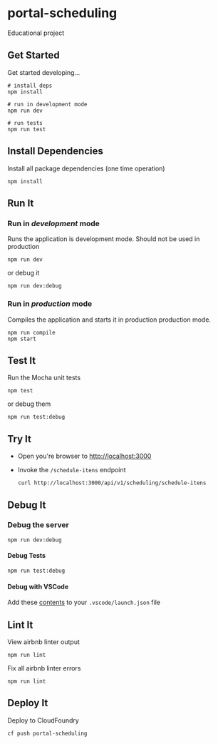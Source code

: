 # portal-scheduling

Educational project

## Get Started

Get started developing...

```shell
# install deps
npm install

# run in development mode
npm run dev

# run tests
npm run test
```

## Install Dependencies

Install all package dependencies (one time operation)

```shell
npm install
```

## Run It

### Run in *development* mode

Runs the application is development mode. Should not be used in production

```shell
npm run dev
```

or debug it

```shell
npm run dev:debug
```

### Run in *production* mode

Compiles the application and starts it in production production mode.

```shell
npm run compile
npm start
```

## Test It

Run the Mocha unit tests

```shell
npm test
```

or debug them

```shell
npm run test:debug
```

## Try It

* Open you're browser to [http://localhost:3000](http://localhost:3000)
* Invoke the `/schedule-itens` endpoint

  ```shell
  curl http://localhost:3000/api/v1/scheduling/schedule-itens
  ```

## Debug It

### Debug the server

```shell
npm run dev:debug
```

#### Debug Tests

```shell
npm run test:debug
```

#### Debug with VSCode

Add these [contents](https://github.com/cdimascio/generator-express-no-stress/blob/next/assets/.vscode/launch.json) to your `.vscode/launch.json` file

## Lint It

View airbnb linter output

```shell
npm run lint
```

Fix all airbnb linter errors

```shell
npm run lint
```

## Deploy It

Deploy to CloudFoundry

```shell
cf push portal-scheduling
```
